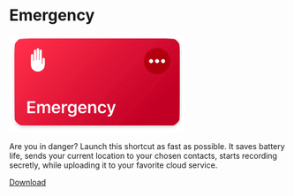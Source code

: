 # Emergency
![Media Graber](images/shortcut.png)

Are you in danger? Launch this shortcut as fast as possible. It saves battery life, sends your current location to your chosen contacts, starts recording secretly, while uploading it to your favorite cloud service.

[Download](https://www.icloud.com/shortcuts/907501c2ab06498b807faa8b7673233e)
